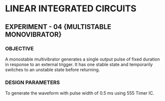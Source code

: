 # LINEAR INTEGRATED CIRCUITS

## EXPERIMENT - 04 {MULTISTABLE MONOVIBRATOR}

### OBJECTIVE
   A monostable multivibrator generates a single output pulse of fixed duration in response to an external trigger. It has one stable state and temporarily switches to an unstable state before returning.

### DESIGN PARAMETERS
   To generate the waveform with pulse width of 0.5 ms using 555 Timer IC.
